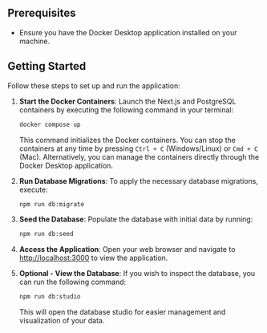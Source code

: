 ## Prerequisites

- Ensure you have the Docker Desktop application installed on your machine.

## Getting Started

Follow these steps to set up and run the application:

1. **Start the Docker Containers**: Launch the Next.js and PostgreSQL containers by executing the following command in your terminal:

   ```bash
   docker compose up
   ```

   This command initializes the Docker containers. You can stop the containers at any time by pressing `Ctrl + C` (Windows/Linux) or `Cmd + C` (Mac). Alternatively, you can manage the containers directly through the Docker Desktop application.

2. **Run Database Migrations**: To apply the necessary database migrations, execute:

   ```bash
   npm run db:migrate
   ```

3. **Seed the Database**: Populate the database with initial data by running:

   ```bash
   npm run db:seed
   ```

4. **Access the Application**: Open your web browser and navigate to [http://localhost:3000](http://localhost:3000) to view the application.

5. **Optional - View the Database**: If you wish to inspect the database, you can run the following command:

   ```bash
   npm run db:studio
   ```

   This will open the database studio for easier management and visualization of your data.
